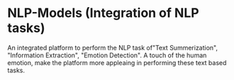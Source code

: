 # NLP-Models (Integration of NLP tasks)

An integrated platform to perform the NLP task of"Text Summerization", "Information Extraction", "Emotion Detection". 
A touch of the human emotion, make the platform more appleaing in performing these text based tasks. 
